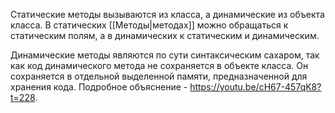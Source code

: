 
Статические методы вызываются из класса, а динамические из объекта класса. В статических  [[Методы|методах]] можно обращаться к статическим полям, а в динамических к статическим и динамическим. 

Динамические методы являются по сути синтаксическим сахаром, так как код динамического метода не сохраняется в объекте класса. Он сохраняется в отдельной выделенной памяти, предназначенной для хранения кода. Подробное объяснение - https://youtu.be/cH67-457qK8?t=228. 